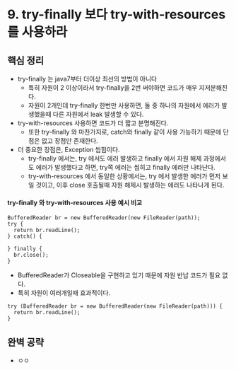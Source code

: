 # 9. try-finally 보다 try-with-resources 를 사용하라
## 핵심 정리
 * try-finally 는 java7부터 더이상 최선의 방법이 아니다
    * 특히 자원이 2 이상이라서 try-finally을 2번 써야하면 코드가 매우 지저분해진다.
    * 자원이 2개인데 try-finally 한번만 사용하면, 둘 중 하나의 자원에서 에러가 발생했을때 다른 자원에서 leak 발생할 수 있다.
 * try-with-resources 사용하면 코드가 더 짧고 분명해진다.
    * 또한 try-finally 와 마찬가지로, catch와 finally 같이 사용 가능하기 때문에 단점은 없고 장점만 존재한다.
 * 더 중요한 장점은, Exception 씹힘이다.
    * try-finally 에서는, try 에서도 에러 발생하고 finally 에서 자원 해제 과정에서도 에러가 발생했다고 하면, try쪽 에러는 씹히고 finally 에러만 나타난다.
    * try-with-resources 에서 동일한 상황에서는, try 에서 발생한 에러가 먼저 보일 것이고, 이후 close 호출될때 자원 해제시 발생하는 에러도 나타나게 된다.

#### try-finally 와 try-with-resources 사용 예시 비교
```
BufferedReader br = new BufferedReader(new FileReader(path));
try {
  return br.readLine();
} catch() {

} finally {
  br.close();
}
```

 * BufferedReader가 Closeable을 구현하고 있기 때문에 자원 반납 코드가 필요 없다.
 * 특히 자원이 여러개일때 효과적이다.
```
try (BufferedReader br = new BufferedReader(new FileReader(path))) {
  return br.readLine();
}
```

## 완벽 공략
 * ㅇㅇ
